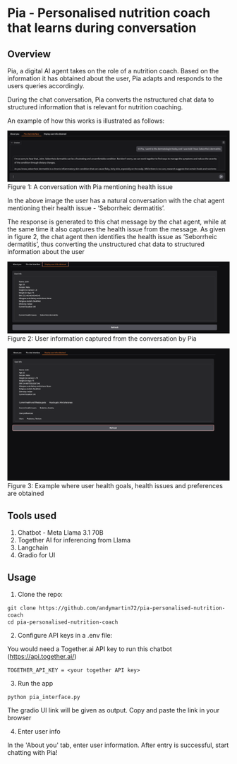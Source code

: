 # Pia - Personalised nutrition coach that learns during conversation

## Overview 

Pia, a digital AI agent takes on the role of a nutrition coach. Based on the information it has obtained about the user, Pia adapts and 
responds to the users queries accordingly.

During the chat conversation, Pia converts the nstructured chat data to structured information that is relevant for nutrition coaching.

An example of how this works is illustrated as follows:

![Alt text](readme_images/image.png)
Figure 1: A conversation with Pia mentioning health issue

In the above image the user has a natural conversation with the chat agent mentioning their health issue - ’Seborrheic dermatitis’.

The response is generated to this chat message by the chat agent, while at the same time it also captures the health issue from the
message. As given in figure 2, the chat agent then identifies the health issue as ’Seborrheic dermatitis’, thus converting the unstructured chat data
to structured information about the user

![Alt text](readme_images/image-1.png)
Figure 2: User information captured from the conversation by Pia

![Alt text](readme_images/image-2.png)
Figure 3: Example where user health goals, health issues and preferences are obtained


## Tools used

1. Chatbot - Meta Llama 3.1 70B
2. Together AI for inferencing from Llama
3. Langchain
4. Gradio for UI

## Usage

1. Clone the repo:

```
git clone https://github.com/andymartin72/pia-personalised-nutrition-coach
cd pia-personalised-nutrition-coach
```

2. Configure API keys in a .env file:

You would need a Together.ai API key to run this chatbot (https://api.together.ai/)

```
TOGETHER_API_KEY = <your together API key>
```

3. Run the app

```
python pia_interface.py
```

The gradio UI link will be given as output. Copy and paste the link in your browser

4. Enter user info

In the 'About you' tab, enter user information. After entry is successful, start chatting with Pia!

